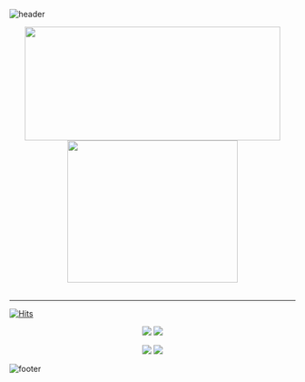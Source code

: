 ![header](https://capsule-render.vercel.app/api?type=waving&color=7F7FD5&text=%20DreamCoffee%20%20&height=200&fontSize=90&fontColor=ffffff)

<div align=center>
  <img style="height:200px;width:450px" src="https://github-profile-trophy.vercel.app/?username=dreamcoffee&margin-w=3&row=2&column=4">
  <img style="height:250px;width:300px" src="https://github-readme-stats.vercel.app/api/top-langs/?username=Eungyeol41&layout=compact" />
</div>

<br />

<hr>

[![Hits](https://hits.seeyoufarm.com/api/count/incr/badge.svg?url=https%3A%2F%2Fgithub.com%2Fdreamcoffee&count_bg=%237F7FD5&title_bg=%23555555&icon=github.svg&icon_color=%23E7E7E7&title=HITS&edge_flat=false)](https://hits.seeyoufarm.com)

<p align=center>
  <img src="https://img.shields.io/badge/JAVA-007396?style=flat&logo=Java&logoColor=white"/>
  <img src="https://img.shields.io/badge/INTELLIJ-000000?style=flat&logo=IntelliJ IDEA&logoColor=white"/>
<p>
<p align=center>
  <img src="https://img.shields.io/badge/C++-E34F26?style=flat&logo=C++&logoColor=white"/>
  <img src="https://img.shields.io/badge/VISUALSTUDIO-F80000?style=flat&logo=VISUALSTUDIO&logoColor=white"/>

![footer](https://capsule-render.vercel.app/api?section=footer&type=waving&color=7F7FD5)

